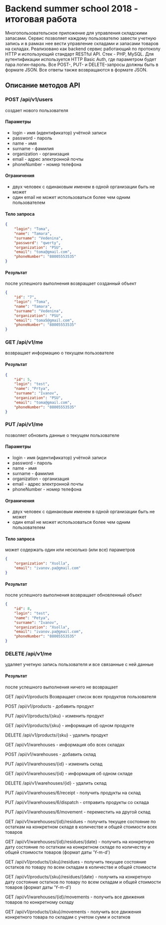 # Backend summer school 2018 - итоговая работа

Многопользовательское приложение для управления складскими запасами. Сервис позволяет каждому пользователю завести учетную запись и в рамках нее вести управление складами и запасами товаров на складах. Реализовано как backend сервис работающий по протоколу HTTP и использующий стандарт RESTful API. Cтек - PHP, MySQL. Для аутентификации используется HTTP Basic Auth, где параметром будет пара логин-пароль. Все POST-, PUT- и DELETE-запросы должны быть в формате JSON. Все ответы также возвращаются в формате JSON.


## Описание методов API

### POST /api/v1/users
создает нового пользователя

#### Параметры
- login - имя (идентификатор) учётной записи
- password - пароль
- name - имя
- surname - фамилия
- organization - организация 
- email - адрес электронной почты
- phoneNumber - номер телефона

#### Ограничения
- двух человек с одинаковым именем в одной организации быть не может
- один email не может использоваться более чем одним пользователем

#### Тело запроса
```json
{
	"login": "Toma",
	"name": "Tamara",
	"surname": "Vedenina",
	"password": "qwerty",
	"organization": "PSU",
	"email": "toma@gmail.com",
	"phoneNumber": "88005553535"
}
```
#### Результат
после успешного выполнения возвращает созданный объект
```json
{
    "id": "7",
    "login": "Toma",
    "name": "Tamara",
    "surname": "Vedenina",
    "organization": "PSU",
    "email": "toma5@gmail.com",
    "phoneNumber": "88005553535"
}
```

### GET /api/v1/me
возвращает информацию о текущем пользователе

#### Результат
```json
{
    "id": 5,
    "login": "test",
    "name": "Prtya",
    "surname": "Ivanov",
    "organization": "PSU",
    "email": "toma@gmail.com",
    "phoneNumber": "88005553535"
}
```

### PUT /api/v1/me 
позволяет обновить данные о текущем пользователе

#### Параметры
- login - имя (идентификатор) учётной записи
- password - пароль
- name - имя
- surname - фамилия
- organization - организация 
- email - адрес электронной почты
- phoneNumber - номер телефона

#### Ограничения
- двух человек с одинаковым именем в одной организации быть не может
- один email не может использоваться более чем одним пользователем

#### Тело запроса
может содержать один или несколько (или все) параметров
```json
{
	"organization": "Xsolla",
	"email": "ivanov.pa@gmail.com"
}
```
#### Результат
после успешного выполнения возвращает обновленный объект
```json
{
    "id": 8,
    "login": "test",
    "name": "Petya",
    "surname": "Ivanov",
    "organization": "Xsolla",
    "email": "ivanov.pa@gmail.com",
    "phoneNumber": "88005553535"
}
```

### DELETE /api/v1/me
удаляет учетную запись пользователя и все связанные с ней данные

#### Результат
после успешного выполнения ничего не возвращает

GET /api/v1/products
Возвращает список всех продуктов пользователя

POST /api/v1/products - добавить продукт

PUT /api/v1/products/{sku} - изменить продукт

GET /api/v1/products/{sku} - информация об одном продукте

DELETE /api/v1/products/{sku} - удалить продукт


GET /api/v1/warehouses - информация обо всех складах

POST /api/v1/warehouses - добавить склад

PUT /api/v1/warehouses/{id} - изменить склад

GET /api/v1/warehouses/{id} - информация об одном складе

DELETE /api/v1/warehouses/{id} - удалить склад


PUT /api/v1/warehouses/6/receipt - получить продукты на склад

PUT /api/v1/warehouses/6/dispatch - отправить продукты со склада

PUT /api/v1/warehouses/6/movement - переместить на другой склад

GET /api/v1/warehouses/{id}/residues - получить текущее состояние по остаткам на конкретном складе в количестве и общей стоимости всех товаров

GET /api/v1/warehouses/{id}/residues/{date} - получить на конкретную дату состояние по остаткам на конкретном складе по количеству и общей стоимости товаров (формат даты 'Y-m-d')


GET /api/v1/products/{sku}/residues - получить текущее состояние остатков по товару по всем складам  в количестве и общей стоимости

GET /api/v1/products/{sku}/residues/{date} - получить на конкретную дату состояние остатков по товару по всем складам и общей стоимости товаров (формат даты 'Y-m-d')

GET /api/v1/warehouses/{id}/movements - получить все движения товаров по конкретному складу

GET /api/v1/products/{sku}/movements - получить все движения конкретного товара по складам с учетом сумм и остатков

